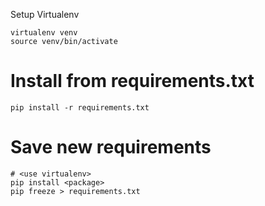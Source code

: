 Setup Virtualenv
```
virtualenv venv
source venv/bin/activate
```

# Install from requirements.txt
```
pip install -r requirements.txt
```

# Save new requirements
```
# <use virtualenv>
pip install <package>
pip freeze > requirements.txt
```
